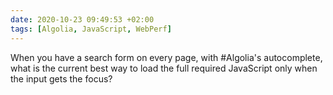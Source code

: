 ```yaml
---
date: 2020-10-23 09:49:53 +02:00
tags: [Algolia, JavaScript, WebPerf]
---
```


When you have a search form on every page, with #Algolia's autocomplete, what is the current best way to load the full required JavaScript only when the input gets the focus?